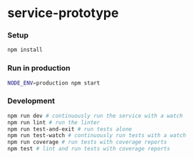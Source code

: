 # service-prototype

### Setup
```bash
npm install
```

### Run in production
```bash
NODE_ENV=production npm start
```

### Development
```bash
npm run dev # continuously run the service with a watch
npm run lint # run the linter
npm run test-and-exit # run tests alone
npm run test-watch # continuously run tests with a watch
npm run coverage # run tests with coverage reports
npm test # lint and run tests with coverage reports
```
